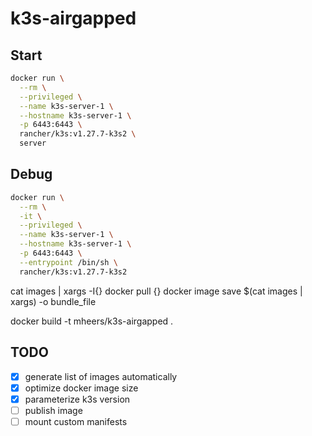 # k3s-airgapped

## Start

```bash
docker run \
  --rm \
  --privileged \
  --name k3s-server-1 \
  --hostname k3s-server-1 \
  -p 6443:6443 \
  rancher/k3s:v1.27.7-k3s2 \
  server
```

## Debug

```bash
docker run \
  --rm \
  -it \
  --privileged \
  --name k3s-server-1 \
  --hostname k3s-server-1 \
  -p 6443:6443 \
  --entrypoint /bin/sh \
  rancher/k3s:v1.27.7-k3s2
```

<!-- docker exec k3s-server-1 cat /etc/rancher/k3s/k3s.yaml > kubeconfig -->

cat images | xargs -I{} docker pull {}
docker image save $(cat images | xargs) -o bundle_file

docker build -t mheers/k3s-airgapped .

## TODO

- [x] generate list of images automatically
- [x] optimize docker image size
- [x] parameterize k3s version
- [ ] publish image
- [ ] mount custom manifests
